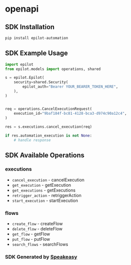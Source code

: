# openapi

<!-- Start SDK Installation -->
## SDK Installation

```bash
pip install epilot-automation
```
<!-- End SDK Installation -->

## SDK Example Usage
<!-- Start SDK Example Usage -->
```python
import epilot
from epilot.models import operations, shared

s = epilot.Epilot(
    security=shared.Security(
        epilot_auth="Bearer YOUR_BEARER_TOKEN_HERE",
    ),
)


req = operations.CancelExecutionRequest(
    execution_id="9baf184f-bc81-4128-bca3-d974c90a12c4",
)
    
res = s.executions.cancel_execution(req)

if res.automation_execution is not None:
    # handle response
```
<!-- End SDK Example Usage -->

<!-- Start SDK Available Operations -->
## SDK Available Operations


### executions

* `cancel_execution` - cancelExecution
* `get_execution` - getExecution
* `get_executions` - getExecutions
* `retrigger_action` - retriggerAction
* `start_execution` - startExecution

### flows

* `create_flow` - createFlow
* `delete_flow` - deleteFlow
* `get_flow` - getFlow
* `put_flow` - putFlow
* `search_flows` - searchFlows
<!-- End SDK Available Operations -->

### SDK Generated by [Speakeasy](https://docs.speakeasyapi.dev/docs/using-speakeasy/client-sdks)
